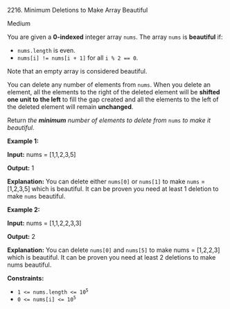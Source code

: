 2216\. Minimum Deletions to Make Array Beautiful

Medium

You are given a **0-indexed** integer array `nums`. The array `nums` is **beautiful** if:

*   `nums.length` is even.
*   `nums[i] != nums[i + 1]` for all `i % 2 == 0`.

Note that an empty array is considered beautiful.

You can delete any number of elements from `nums`. When you delete an element, all the elements to the right of the deleted element will be **shifted one unit to the left** to fill the gap created and all the elements to the left of the deleted element will remain **unchanged**.

Return _the **minimum** number of elements to delete from_ `nums` _to make it_ _beautiful._

**Example 1:**

**Input:** nums = [1,1,2,3,5]

**Output:** 1

**Explanation:** You can delete either `nums[0]` or `nums[1]` to make `nums` = [1,2,3,5] which is beautiful. It can be proven you need at least 1 deletion to make `nums` beautiful.

**Example 2:**

**Input:** nums = [1,1,2,2,3,3]

**Output:** 2

**Explanation:** You can delete `nums[0]` and `nums[5]` to make nums = [1,2,2,3] which is beautiful. It can be proven you need at least 2 deletions to make nums beautiful.

**Constraints:**

*   <code>1 <= nums.length <= 10<sup>5</sup></code>
*   <code>0 <= nums[i] <= 10<sup>5</sup></code>